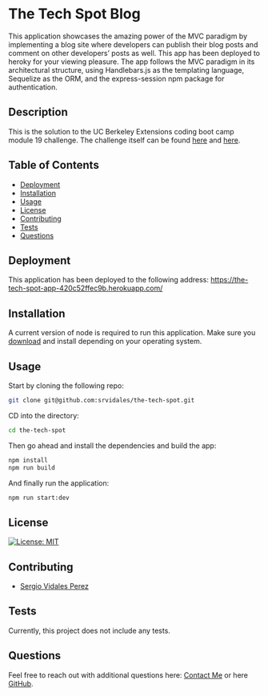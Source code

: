 # The Tech Spot Blog

This application showcases the amazing power of the MVC paradigm by implementing a blog site where developers can publish their blog posts and comment on other developers’ posts as well. This app has been deployed to heroky for your viewing pleasure. The app follows the MVC paradigm in its architectural structure, using Handlebars.js as the templating language, Sequelize as the ORM, and the express-session npm package for authentication.

## Description

This is the solution to the UC Berkeley Extensions coding boot camp module 19 challenge.
The challenge itself can be
found [here](https://bootcampspot.instructure.com/courses/3826/assignments/57133?module_item_id=1007002)
and [here](https://git.bootcampcontent.com/University-of-California---Berkeley/UCB-VIRT-FSF-PT-06-2023-U-LOLC/-/tree/main/14-MVC/02-Challenge?ref_type=heads).

## Table of Contents
- [Deployment](#deployment)
- [Installation](#installation)
- [Usage](#usage)
- [License](#license)
- [Contributing](#contributing)
- [Tests](#tests)
- [Questions](#questions)

## Deployment
This application has been deployed to the following address:
https://the-tech-spot-app-420c52ffec9b.herokuapp.com/

## Installation
A current version of node is required to run this application. Make sure you [download](https://nodejs.org/en/download) and install depending on your operating system.

## Usage
Start by cloning the following repo:
```bash
git clone git@github.com:srvidales/the-tech-spot.git
```

CD into the directory:
```bash
cd the-tech-spot
```

Then go ahead and install the dependencies and build the app:
```bash
npm install
npm run build
```

And finally run the application:
```bash
npm run start:dev
```

## License
[![License: MIT](https://img.shields.io/badge/License-MIT-yellow.svg)](https://opensource.org/licenses/MIT)

## Contributing
- [Sergio Vidales Perez](mailto://srvidales@gmail.com)

## Tests
Currently, this project does not include any tests.

## Questions
Feel free to reach out with additional questions here: [Contact Me](mailto://srvidales@gmail.com) or here [GitHub](https://github.com/srvidales).
